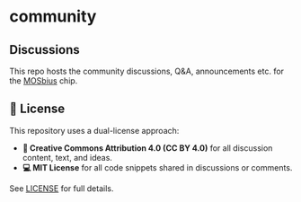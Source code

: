 # community
## Discussions
This repo hosts the community discussions, Q&A, announcements etc. for the [MOSbius](https://mosbius.org) chip. 

## 📜 License

This repository uses a dual-license approach:

- **📝 Creative Commons Attribution 4.0 (CC BY 4.0)** for all discussion content, text, and ideas.  
- **💻 MIT License** for all code snippets shared in discussions or comments.

See [LICENSE](./LICENSE) for full details.
